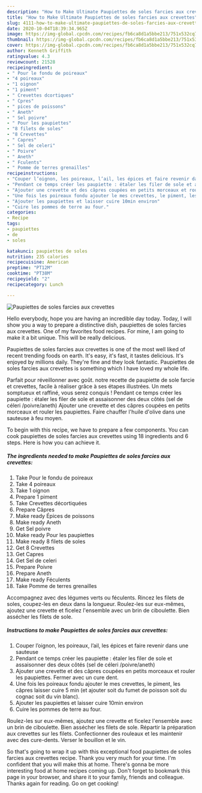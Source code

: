 ```yaml
---
description: "How to Make Ultimate Paupiettes de soles farcies aux crevettes"
title: "How to Make Ultimate Paupiettes de soles farcies aux crevettes"
slug: 4111-how-to-make-ultimate-paupiettes-de-soles-farcies-aux-crevettes
date: 2020-10-04T18:39:34.965Z
image: https://img-global.cpcdn.com/recipes/fb6ca8d1a5bbe213/751x532cq70/paupiettes-de-soles-farcies-aux-crevettes-photo-principale-de-la-recette.jpg
thumbnail: https://img-global.cpcdn.com/recipes/fb6ca8d1a5bbe213/751x532cq70/paupiettes-de-soles-farcies-aux-crevettes-photo-principale-de-la-recette.jpg
cover: https://img-global.cpcdn.com/recipes/fb6ca8d1a5bbe213/751x532cq70/paupiettes-de-soles-farcies-aux-crevettes-photo-principale-de-la-recette.jpg
author: Kenneth Griffith
ratingvalue: 4.3
reviewcount: 21528
recipeingredient:
- " Pour le fondu de poireaux"
- "4 poireaux"
- "1 oignon"
- "1 piment"
- " Crevettes dcortiques"
- " Cpres"
- " pices de poissons"
- " Aneth"
- " Sel poivre"
- " Pour les paupiettes"
- "8 filets de soles"
- "8 Crevettes"
- " Capres"
- " Sel de celeri"
- " Poivre"
- " Aneth"
- " Fculents"
- " Pomme de terres grenailles"
recipeinstructions:
- "Couper l’oignon, les poireaux, l’ail, les épices et faire revenir dans une sauteuse"
- "Pendant ce temps créer les paupiette : étaler les filer de sole et assaisonner des deux côtés (sel de céleri /poivre/aneth)"
- "Ajouter une crevette et des câpres coupées en petits morceaux et rouler les paupiettes. Fermer avec un cure dent."
- "Une fois les poireaux fondu ajouter le mes crevettes, le piment, les câpres laisser cuire 5 min (et ajouter soit du fumet de poisson soit du cognac soit du vin blanc)."
- "Ajouter les paupiettes et laisser cuire 10min environ"
- "Cuire les pommes de terre au four."
categories:
- Recipe
tags:
- paupiettes
- de
- soles

katakunci: paupiettes de soles 
nutrition: 235 calories
recipecuisine: American
preptime: "PT12M"
cooktime: "PT38M"
recipeyield: "2"
recipecategory: Lunch

---
```



![Paupiettes de soles farcies aux crevettes](https://img-global.cpcdn.com/recipes/fb6ca8d1a5bbe213/751x532cq70/paupiettes-de-soles-farcies-aux-crevettes-photo-principale-de-la-recette.jpg)

Hello everybody, hope you are having an incredible day today. Today, I will show you a way to prepare a distinctive dish, paupiettes de soles farcies aux crevettes. One of my favorites food recipes. For mine, I am going to make it a bit unique. This will be really delicious.

Paupiettes de soles farcies aux crevettes is one of the most well liked of recent trending foods on earth. It's easy, it's fast, it tastes delicious. It's enjoyed by millions daily. They're fine and they look fantastic. Paupiettes de soles farcies aux crevettes is something which I have loved my whole life.

Parfait pour réveillonner avec goût. notre recette de paupiette de sole farcie et crevettes, facile à réaliser grâce à ses étapes illustrées. Un mets somptueux et raffiné, vous serez conquis ! Pendant ce temps créer les paupiette : étaler les filer de sole et assaisonner des deux côtés (sel de céleri /poivre/aneth) Ajouter une crevette et des câpres coupées en petits morceaux et rouler les paupiettes. Faire chauffer l&#39;huile d&#39;olive dans une sauteuse à feu moyen.


To begin with this recipe, we have to prepare a few components. You can cook paupiettes de soles farcies aux crevettes using 18 ingredients and 6 steps. Here is how you can achieve it.

<!--inarticleads1-->

##### The ingredients needed to make Paupiettes de soles farcies aux crevettes:

1. Take  Pour le fondu de poireaux
1. Take 4 poireaux
1. Take 1 oignon
1. Prepare 1 piment
1. Take  Crevettes décortiquées
1. Prepare  Câpres
1. Make ready  Épices de poissons
1. Make ready  Aneth
1. Get  Sel poivre
1. Make ready  Pour les paupiettes
1. Make ready 8 filets de soles
1. Get 8 Crevettes
1. Get  Capres
1. Get  Sel de celeri
1. Prepare  Poivre
1. Prepare  Aneth
1. Make ready  Féculents
1. Take  Pomme de terres grenailles


Accompagnez avec des légumes verts ou féculents. Rincez les filets de soles, coupez-les en deux dans la longueur. Roulez-les sur eux-mêmes, ajoutez une crevette et ficelez l&#39;ensemble avec un brin de ciboulette. Bien assécher les filets de sole. 

<!--inarticleads2-->

##### Instructions to make Paupiettes de soles farcies aux crevettes:

1. Couper l’oignon, les poireaux, l’ail, les épices et faire revenir dans une sauteuse
1. Pendant ce temps créer les paupiette : étaler les filer de sole et assaisonner des deux côtés (sel de céleri /poivre/aneth)
1. Ajouter une crevette et des câpres coupées en petits morceaux et rouler les paupiettes. Fermer avec un cure dent.
1. Une fois les poireaux fondu ajouter le mes crevettes, le piment, les câpres laisser cuire 5 min (et ajouter soit du fumet de poisson soit du cognac soit du vin blanc).
1. Ajouter les paupiettes et laisser cuire 10min environ
1. Cuire les pommes de terre au four.


Roulez-les sur eux-mêmes, ajoutez une crevette et ficelez l&#39;ensemble avec un brin de ciboulette. Bien assécher les filets de sole. Répartir la préparation aux crevettes sur les filets. Confectionner des rouleaux et les maintenir avec des cure-dents. Verser le bouillon et le vin. 

So that's going to wrap it up with this exceptional food paupiettes de soles farcies aux crevettes recipe. Thank you very much for your time. I'm confident that you will make this at home. There's gonna be more interesting food at home recipes coming up. Don't forget to bookmark this page in your browser, and share it to your family, friends and colleague. Thanks again for reading. Go on get cooking!
